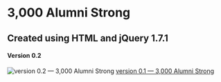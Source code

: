 3,000 Alumni Strong
===================

## Created using HTML and jQuery 1.7.1
#### Version 0.2
![version 0.2 — 3,000 Alumni Strong](http://i.imgur.com/SrrG093.jpg "3,000 Alumni Strong")
[version 0.1 — 3,000 Alumni Strong](http://i.imgur.com/ctigLrQ.jpg "3,000 Alumni Strong")
